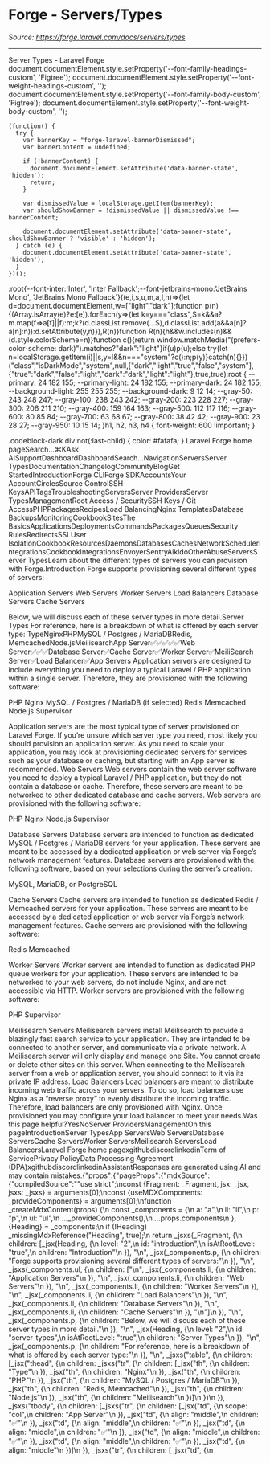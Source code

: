 # Forge - Servers/Types

*Source: https://forge.laravel.com/docs/servers/types*

---

Server Types - Laravel Forge
              document.documentElement.style.setProperty('--font-family-headings-custom', 'Figtree');
              document.documentElement.style.setProperty('--font-weight-headings-custom', '');
              document.documentElement.style.setProperty('--font-family-body-custom', 'Figtree');
              document.documentElement.style.setProperty('--font-weight-body-custom', '');
            
    (function() {
      try {
        var bannerKey = "forge-laravel-bannerDismissed";
        var bannerContent = undefined;
        
        if (!bannerContent) {
          document.documentElement.setAttribute('data-banner-state', 'hidden');
          return;
        }
        
        var dismissedValue = localStorage.getItem(bannerKey);
        var shouldShowBanner = !dismissedValue || dismissedValue !== bannerContent;
        
        document.documentElement.setAttribute('data-banner-state', shouldShowBanner ? 'visible' : 'hidden');
      } catch (e) {
        document.documentElement.setAttribute('data-banner-state', 'hidden');
      }
    })();
  :root{--font-inter:'Inter', 'Inter Fallback';--font-jetbrains-mono:'JetBrains Mono', 'JetBrains Mono Fallback'}((e,i,s,u,m,a,l,h)=>{let d=document.documentElement,w=["light","dark"];function p(n){(Array.isArray(e)?e:[e]).forEach(y=>{let k=y==="class",S=k&&a?m.map(f=>a[f]||f):m;k?(d.classList.remove(...S),d.classList.add(a&&a[n]?a[n]:n)):d.setAttribute(y,n)}),R(n)}function R(n){h&&w.includes(n)&&(d.style.colorScheme=n)}function c(){return window.matchMedia("(prefers-color-scheme: dark)").matches?"dark":"light"}if(u)p(u);else try{let n=localStorage.getItem(i)||s,y=l&&n==="system"?c():n;p(y)}catch(n){}})("class","isDarkMode","system",null,["dark","light","true","false","system"],{"true":"dark","false":"light","dark":"dark","light":"light"},true,true):root {
    --primary: 24 182 155;
    --primary-light: 24 182 155;
    --primary-dark: 24 182 155;
    --background-light: 255 255 255;
    --background-dark: 9 12 14;
    --gray-50: 243 248 247;
    --gray-100: 238 243 242;
    --gray-200: 223 228 227;
    --gray-300: 206 211 210;
    --gray-400: 159 164 163;
    --gray-500: 112 117 116;
    --gray-600: 80 85 84;
    --gray-700: 63 68 67;
    --gray-800: 38 42 42;
    --gray-900: 23 28 27;
    --gray-950: 10 15 14;
  }h1, h2, h3, h4 {
    font-weight: 600 !important;
}

.codeblock-dark div:not(:last-child) {
    color: #fafafa;
}
Laravel Forge home pageSearch...⌘KAsk AISupportDashboardDashboardSearch...NavigationServersServer TypesDocumentationChangelogCommunityBlogGet StartedIntroductionForge CLIForge SDKAccountsYour AccountCirclesSource ControlSSH KeysAPITagsTroubleshootingServersServer ProvidersServer TypesManagementRoot Access / SecuritySSH Keys / Git AccessPHPPackagesRecipesLoad BalancingNginx TemplatesDatabase BackupsMonitoringCookbookSitesThe BasicsApplicationsDeploymentsCommandsPackagesQueuesSecurity RulesRedirectsSSLUser IsolationCookbookResourcesDaemonsDatabasesCachesNetworkSchedulerIntegrationsCookbookIntegrationsEnvoyerSentryAikidoOtherAbuseServersServer TypesLearn about the different types of servers you can provision with Forge.​Introduction
Forge supports provisioning several different types of servers:

Application Servers
Web Servers
Worker Servers
Load Balancers
Database Servers
Cache Servers

Below, we will discuss each of these server types in more detail.
​Server Types
For reference, here is a breakdown of what is offered by each server type:
TypeNginxPHPMySQL / Postgres / MariaDBRedis, MemcachedNode.jsMeilisearchApp Server✅✅✅✅✅Web Server✅✅✅Database Server✅Cache Server✅Worker Server✅MeiliSearch Server✅Load Balancer✅
​App Servers
Application servers are designed to include everything you need to deploy a typical Laravel / PHP application within a single server. Therefore, they are provisioned with the following software:

PHP
Nginx
MySQL / Postgres / MariaDB (if selected)
Redis
Memcached
Node.js
Supervisor

Application servers are the most typical type of server provisioned on Laravel Forge. If you’re unsure which server type you need, most likely you should provision an application server. As you need to scale your application, you may look at provisioning dedicated servers for services such as your database or caching, but starting with an App server is recommended.
​Web Servers
Web servers contain the web server software you need to deploy a typical Laravel / PHP application, but they do not contain a database or cache. Therefore, these servers are meant to be networked to other dedicated database and cache servers. Web servers are provisioned with the following software:

PHP
Nginx
Node.js
Supervisor

​Database Servers
Database servers are intended to function as dedicated MySQL / Postgres / MariaDB servers for your application. These servers are meant to be accessed by a dedicated application or web server via Forge’s network management features. Database servers are provisioned with the following software, based on your selections during the server’s creation:

MySQL, MariaDB, or PostgreSQL

​Cache Servers
Cache servers are intended to function as dedicated Redis / Memcached servers for your application. These servers are meant to be accessed by a dedicated application or web server via Forge’s network management features. Cache servers are provisioned with the following software:

Redis
Memcached

​Worker Servers
Worker servers are intended to function as dedicated PHP queue workers for your application. These servers are intended to be networked to your web servers, do not include Nginx, and are not accessible via HTTP. Worker servers are provisioned with the following software:

PHP
Supervisor

​Meilisearch Servers
Meilisearch servers install Meilisearch to provide a blazingly fast search service to your application. They are intended to be connected to another server, and communicate via a private network.
A Meilisearch server will only display and manage one Site. You cannot create or delete other sites on this server. When connecting to the Meilisearch server from a web or application server, you should connect to it via its private IP address.
​Load Balancers
Load balancers are meant to distribute incoming web traffic across your servers. To do so, load balancers use Nginx as a “reverse proxy” to evenly distribute the incoming traffic. Therefore, load balancers are only provisioned with Nginx.
Once provisioned you may configure your load balancer to meet your needs.Was this page helpful?YesNoServer ProvidersManagementOn this pageIntroductionServer TypesApp ServersWeb ServersDatabase ServersCache ServersWorker ServersMeilisearch ServersLoad BalancersLaravel Forge home pagexgithubdiscordlinkedinTerm of ServicePrivacy PolicyData Processing Agreement (DPA)xgithubdiscordlinkedinAssistantResponses are generated using AI and may contain mistakes.{"props":{"pageProps":{"mdxSource":{"compiledSource":"\"use strict\";\nconst {Fragment: _Fragment, jsx: _jsx, jsxs: _jsxs} = arguments[0];\nconst {useMDXComponents: _provideComponents} = arguments[0];\nfunction _createMdxContent(props) {\n  const _components = {\n    a: \"a\",\n    li: \"li\",\n    p: \"p\",\n    ul: \"ul\",\n    ..._provideComponents(),\n    ...props.components\n  }, {Heading} = _components;\n  if (!Heading) _missingMdxReference(\"Heading\", true);\n  return _jsxs(_Fragment, {\n    children: [_jsx(Heading, {\n      level: \"2\",\n      id: \"introduction\",\n      isAtRootLevel: \"true\",\n      children: \"Introduction\"\n    }), \"\\n\", _jsx(_components.p, {\n      children: \"Forge supports provisioning several different types of servers:\"\n    }), \"\\n\", _jsxs(_components.ul, {\n      children: [\"\\n\", _jsx(_components.li, {\n        children: \"Application Servers\"\n      }), \"\\n\", _jsx(_components.li, {\n        children: \"Web Servers\"\n      }), \"\\n\", _jsx(_components.li, {\n        children: \"Worker Servers\"\n      }), \"\\n\", _jsx(_components.li, {\n        children: \"Load Balancers\"\n      }), \"\\n\", _jsx(_components.li, {\n        children: \"Database Servers\"\n      }), \"\\n\", _jsx(_components.li, {\n        children: \"Cache Servers\"\n      }), \"\\n\"]\n    }), \"\\n\", _jsx(_components.p, {\n      children: \"Below, we will discuss each of these server types in more detail.\"\n    }), \"\\n\", _jsx(Heading, {\n      level: \"2\",\n      id: \"server-types\",\n      isAtRootLevel: \"true\",\n      children: \"Server Types\"\n    }), \"\\n\", _jsx(_components.p, {\n      children: \"For reference, here is a breakdown of what is offered by each server type:\"\n    }), \"\\n\", _jsxs(\"table\", {\n      children: [_jsx(\"thead\", {\n        children: _jsxs(\"tr\", {\n          children: [_jsx(\"th\", {\n            children: \"Type\"\n          }), _jsx(\"th\", {\n            children: \"Nginx\"\n          }), _jsx(\"th\", {\n            children: \"PHP\"\n          }), _jsx(\"th\", {\n            children: \"MySQL / Postgres / MariaDB\"\n          }), _jsx(\"th\", {\n            children: \"Redis, Memcached\"\n          }), _jsx(\"th\", {\n            children: \"Node.js\"\n          }), _jsx(\"th\", {\n            children: \"Meilisearch\"\n          })]\n        })\n      }), _jsxs(\"tbody\", {\n        children: [_jsxs(\"tr\", {\n          children: [_jsx(\"td\", {\n            scope: \"col\",\n            children: \"App Server\"\n          }), _jsx(\"td\", {\n            align: \"middle\",\n            children: \"✅\"\n          }), _jsx(\"td\", {\n            align: \"middle\",\n            children: \"✅\"\n          }), _jsx(\"td\", {\n            align: \"middle\",\n            children: \"✅\"\n          }), _jsx(\"td\", {\n            align: \"middle\",\n            children: \"✅\"\n          }), _jsx(\"td\", {\n            align: \"middle\",\n            children: \"✅\"\n          }), _jsx(\"td\", {\n            align: \"middle\"\n          })]\n        }), _jsxs(\"tr\", {\n          children: [_jsx(\"td\", {\n  